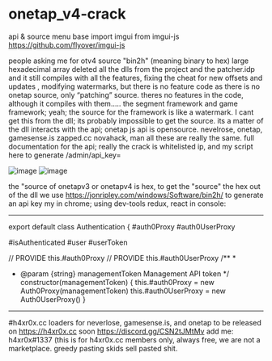 # onetap_v4-crack
api &amp; source menu base import imgui from imgui-js https://github.com/flyover/imgui-js

people asking me for otv4 source "bin2h" (meaning binary to hex) large hexadecimal array deleted all the dlls from the project and the patcher.idp and it still compiles with all the features, fixing the cheat for new offsets and updates , modifying watermarks, but there is no feature code as there is no onetap source, only “patching” source. theres no features in the code, although it compiles with them..... the segment framework and game framework; yeah; the source for the framework is like a watermark. I cant get this from the dll; its probably impossible to get the source. its a matter of the dll interacts with the api; onetap js api is opensource. nevelrose, onetap, gamesense.is zapped.cc novahack, man all these are really the same.  full documentation for the api; really the crack is whitelisted ip, and my script here to generate /admin/api_key=

![image](https://user-images.githubusercontent.com/65768277/130679360-7e0f88fe-9962-467a-a03c-a477e114af62.png)
![image](https://user-images.githubusercontent.com/65768277/130679959-b43c7c3d-82a9-4ed5-a16a-08d11c1df1fa.png)

the "source of onetapv3 or onetapv4 is hex, to get the "source" the hex out of the dll we use  https://jonripley.com/windows/Software/bin2h/
to generate an api key my in chrome; using  dev-tools redux, react in console:


----------------------------------------------------------------------------------------------------------------------------------------------------------------------------------------------------------------------------------------------------------------------------------------------------------------------------------------------------------------------
export default class Authentication {
#auth0Proxy
#auth0UserProxy

#isAuthenticated
#user
#userToken

// PROVIDE this.#auth0Proxy
// PROVIDE this.#auth0UserProxy
/**
*
* @param {string} managementToken Management API token
*/
constructor(managementToken) {
this.#auth0Proxy = new Auth0Proxy(managementToken)
this.#auth0UserProxy = new Auth0UserProxy()
}
----------------------------------------------------------------------------------------------------------------------------------------------------------------------------------------------------------------------------------------------------------------------------------------------------------------------------------------------------------------------

#h4xr0x.cc  loaders for neverlose, gamesense.is, and onetap to be released on https://h4xr0x.cc soon https://discord.gg/CSN2tJMtMv    add me: h4xr0x#1337 (this is for h4xr0x.cc members only, always free, we are not a marketplace. greedy pasting skids sell pasted shit.
